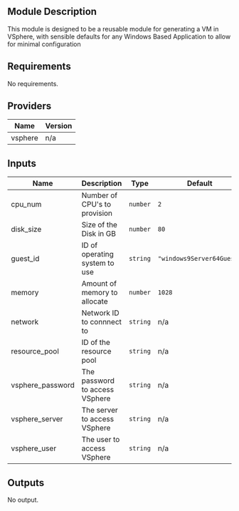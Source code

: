 ## Module Description

This module is designed to be a reusable module for generating a VM in VSphere, with sensible defaults for any Windows Based Application to allow for minimal configuration

## Requirements

No requirements.

## Providers

| Name | Version |
|------|---------|
| vsphere | n/a |

## Inputs

| Name | Description | Type | Default | Required |
|------|-------------|------|---------|:--------:|
| cpu\_num | Number of CPU's to provision | `number` | `2` | no |
| disk\_size | Size of the Disk in GB | `number` | `80` | no |
| guest\_id | ID of operating system to use | `string` | `"windows9Server64Guest"` | no |
| memory | Amount of memory to allocate | `number` | `1028` | no |
| network | Network ID to connnect to | `string` | n/a | yes |
| resource\_pool | ID of the resource pool | `string` | n/a | yes |
| vsphere\_password | The password to access VSphere | `string` | n/a | yes |
| vsphere\_server | The server to access VSphere | `string` | n/a | yes |
| vsphere\_user | The user to access VSphere | `string` | n/a | yes |

## Outputs

No output.